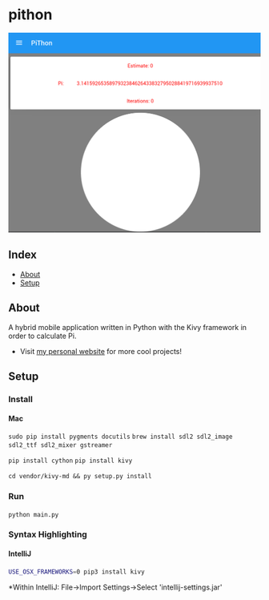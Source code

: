 # pithon
  
![](example.png)

## Index ##

* [About](#about)
* [Setup](#setup)

## About
A hybrid mobile application written in Python with the Kivy framework in order to calculate Pi.

* Visit [my personal website](https://jrquick.com) for more cool projects!

## Setup

### Install

#### Mac
`sudo pip install pygments docutils`
`brew install sdl2 sdl2_image sdl2_ttf sdl2_mixer gstreamer`

`pip install cython`
`pip install kivy`

`cd vendor/kivy-md && py setup.py install`

### Run 
    
`python main.py`

### Syntax Highlighting
#### IntelliJ
```bash
USE_OSX_FRAMEWORKS=0 pip3 install kivy
```

*Within IntelliJ: File->Import Settings->Select 'intellij-settings.jar'
